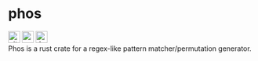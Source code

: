 # phos
[<img alt="github" height="24" src="https://img.shields.io/badge/Github-Augigogigi/phos-0a9396?style=for-the-badge&logo=github">](https://github.com/Augigogigi/phos)
[<img alt="crates.io" height="24" src="https://img.shields.io/crates/v/phos.svg?style=for-the-badge&color=ee9b00&logo=rust">](https://crates.io/crates/phos)
[<img alt="docs.rs" height="24" src="https://img.shields.io/badge/docs.rs-phos-bb3e03?style=for-the-badge&logo=docs.rs">](https://docs.rs/phos/latest/phos)
<br/>
Phos is a rust crate for a regex-like pattern matcher/permutation generator.
